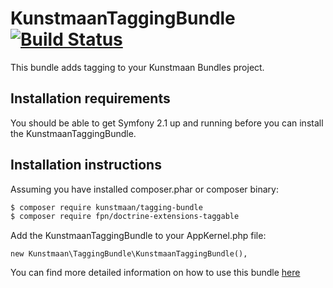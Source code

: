 # KunstmaanTaggingBundle [![Build Status](https://travis-ci.org/Kunstmaan/KunstmaanTaggingBundle.png?branch=master)](http://travis-ci.org/Kunstmaan/KunstmaanTaggingBundle)

This bundle adds tagging to your Kunstmaan Bundles project.

Installation requirements
-------------------------
You should be able to get Symfony 2.1 up and running before you can install the KunstmaanTaggingBundle.

Installation instructions
-------------------------
Assuming you have installed composer.phar or composer binary:

``` bash
$ composer require kunstmaan/tagging-bundle
$ composer require fpn/doctrine-extensions-taggable
```

Add the KunstmaanTaggingBundle to your AppKernel.php file:

```
new Kunstmaan\TaggingBundle\KunstmaanTaggingBundle(),
```

You can find more detailed information on how to use this bundle [here](https://github.com/Kunstmaan/KunstmaanTaggingBundle/blob/master/Resources/doc/TaggingBundle.md)